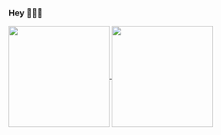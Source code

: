 ### Hey 👋👋👋

<a href="https://github.com/anuraghazra/github-readme-stats">
  <img height=200 align="center" src="https://github-readme-stats.vercel.app/api?username=linuskay&hide=contribs&theme=dracula" />
</a>
<a href="https://github.com/anuraghazra/convoychat">
  <img height=200 align="center" src="https://github-readme-stats.vercel.app/api/top-langs/?username=linuskay&hide=yacc&exclude_repo=if_else&layout=compact&theme=dracula&card_width=320" />
</a>
